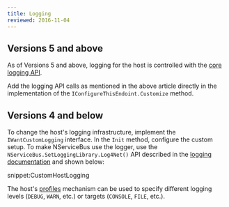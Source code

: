 ```yaml
---
title: Logging
reviewed: 2016-11-04
---
```



## Versions 5 and above

As of Versions 5 and above, logging for the host is controlled with the [core logging API](/nservicebus/logging/).

Add the logging API calls as mentioned in the above article directly in the implementation of the `IConfigureThisEndoint.Customize` method.


## Versions 4 and below

To change the host's logging infrastructure, implement the `IWantCustomLogging` interface. In the `Init` method, configure the custom setup. To make NServiceBus use the logger, use the `NServiceBus.SetLoggingLibrary.Log4Net()` API described in the [logging documentation](/nservicebus/logging) and shown below:

snippet:CustomHostLogging

The host's [profiles](/nservicebus/hosting/nservicebus-host/profiles.md) mechanism can be used to specify different logging levels (`DEBUG`, `WARN`, etc.) or targets (`CONSOLE`, `FILE`, etc.).
